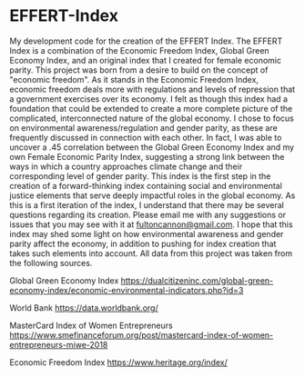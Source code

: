# EFFERT-Index
My development code for the creation of the EFFERT Index. 
The EFFERT Index is a combination of the Economic Freedom Index, Global Green Economy Index, and an original index
that I created for female economic parity. This project was born from a desire to build on the concept of "economic freedom".
As it stands in the Economic Freedom Index, economic freedom deals more with regulations and levels of repression that a 
government exercises over its economy. I felt as though this index had a foundation that could be extended to create a more 
complete picture of the complicated, interconnected nature of the global economy. I chose to focus on environmental
awareness/regulation and gender parity, as these are frequently discussed in connection with each other. In fact, I was able to uncover 
a .45 correlation between the Global Green Economy Index and my own Female Economic Parity Index, suggesting a strong link between
the ways in which a country approaches climate change and their corresponding level of gender parity. This index is the first step in 
the creation of a forward-thinking index containing social and environmental justice elements that serve deeply impactful roles
in the global economy. As this is a first iteration of the index, I understand that there may be several questions regarding its 
creation. Please email me with any suggestions or issues that you may see with it at fultoncannon@gmail.com. I hope that this index 
may shed some light on how environmental awareness and gender parity affect the economy, in addition to pushing for index creation
that takes such elements into account. All data from this project was taken from the following sources.

Global Green Economy Index
https://dualcitizeninc.com/global-green-economy-index/economic-environmental-indicators.php?id=3

World Bank
https://data.worldbank.org/

MasterCard Index of Women Entrepreneurs
https://www.smefinanceforum.org/post/mastercard-index-of-women-entrepreneurs-miwe-2018

Economic Freedom Index
https://www.heritage.org/index/

